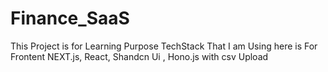 # Finance_SaaS
This Project is for Learning Purpose TechStack That I am Using here is For Frontent NEXT.js, React, Shandcn Ui , Hono.js with csv Upload
